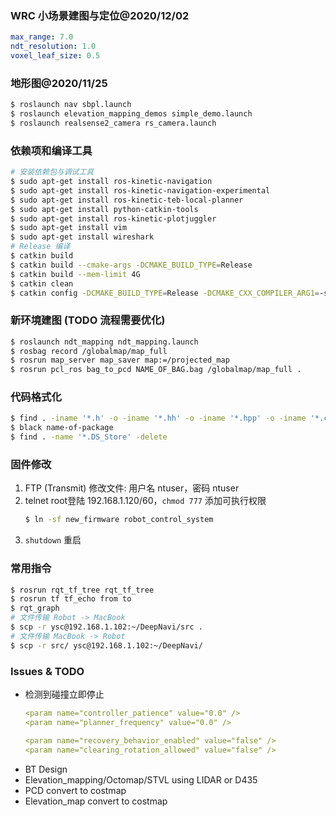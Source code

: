 ### WRC 小场景建图与定位@2020/12/02

```yaml
max_range: 7.0
ndt_resolution: 1.0
voxel_leaf_size: 0.5
```

### 地形图@2020/11/25

```bash
$ roslaunch nav sbpl.launch
$ roslaunch elevation_mapping_demos simple_demo.launch
$ roslaunch realsense2_camera rs_camera.launch
```

### 依赖项和编译工具

```bash
# 安装依赖包与调试工具
$ sudo apt-get install ros-kinetic-navigation
$ sudo apt-get install ros-kinetic-navigation-experimental
$ sudo apt-get install ros-kinetic-teb-local-planner
$ sudo apt-get install python-catkin-tools
$ sudo apt-get install ros-kinetic-plotjuggler
$ sudo apt-get install vim
$ sudo apt-get install wireshark
# Release 编译
$ catkin build
$ catkin build --cmake-args -DCMAKE_BUILD_TYPE=Release
$ catkin build --mem-limit 4G
$ catkin clean
$ catkin config -DCMAKE_BUILD_TYPE=Release -DCMAKE_CXX_COMPILER_ARG1=-std=c++11
```

### 新环境建图 (TODO 流程需要优化)

```bash
$ roslaunch ndt_mapping ndt_mapping.launch
$ rosbag record /globalmap/map_full
$ rosrun map_server map_saver map:=/projected_map
$ rosrun pcl_ros bag_to_pcd NAME_OF_BAG.bag /globalmap/map_full .
```

### 代码格式化

```bash
$ find . -iname '*.h' -o -iname '*.hh' -o -iname '*.hpp' -o -iname '*.c' -o -iname '*.cc' -o -iname '*.cpp' | xargs clang-format -i
$ black name-of-package
$ find . -name '*.DS_Store' -delete
```

### 固件修改

1. FTP (Transmit) 修改文件: 用户名 ntuser，密码 ntuser
2. telnet root登陆 192.168.1.120/60，`chmod 777` 添加可执行权限
   ```bash
   $ ln -sf new_firmware robot_control_system
   ```
3. `shutdown` 重启

### 常用指令

```bash
$ rosrun rqt_tf_tree rqt_tf_tree
$ rosrun tf tf_echo from to
$ rqt_graph
# 文件传输 Robot -> MacBook
$ scp -r ysc@192.168.1.102:~/DeepNavi/src .
# 文件传输 MacBook -> Robot
$ scp -r src/ ysc@192.168.1.102:~/DeepNavi/
```

### Issues & TODO

- 检测到碰撞立即停止
  ```yaml
  <param name="controller_patience" value="0.0" />
  <param name="planner_frequency" value="0.0" />

  <param name="recovery_behavior_enabled" value="false" />
  <param name="clearing_rotation_allowed" value="false" />
  ```
- BT Design
- Elevation_mapping/Octomap/STVL using LIDAR or D435
- PCD convert to costmap
- Elevation_map convert to costmap